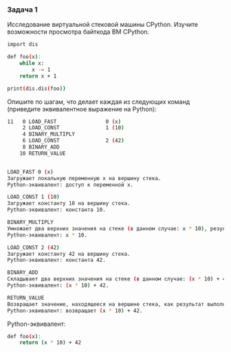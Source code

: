### Задача 1
Исследование виртуальной стековой машины CPython.
Изучите возможности просмотра байткода ВМ CPython.

```bash
import dis

def foo(x):
    while x:
        x -= 1
    return x + 1

print(dis.dis(foo))
```
Опишите по шагам, что делает каждая из следующих команд (приведите эквивалентное выражение на Python):

```bash
11   0 LOAD_FAST                0 (x)
     2 LOAD_CONST               1 (10)
     4 BINARY_MULTIPLY
     6 LOAD_CONST               2 (42)
     8 BINARY_ADD
    10 RETURN_VALUE
```

```bash

LOAD_FAST 0 (x)
Загружает локальную переменную x на вершину стека.
Python-эквивалент: доступ к переменной x.

LOAD_CONST 1 (10)
Загружает константу 10 на вершину стека.
Python-эквивалент: константа 10.

BINARY_MULTIPLY
Умножает два верхних значения на стеке (в данном случае: x * 10), результат кладет на вершину стека.
Python-эквивалент: x * 10.

LOAD_CONST 2 (42)
Загружает константу 42 на вершину стека.
Python-эквивалент: константа 42.

BINARY_ADD
Складывает два верхних значения на стеке (в данном случае: (x * 10) + 42), результат кладет на вершину стека.
Python-эквивалент: (x * 10) + 42.

RETURN_VALUE
Возвращает значение, находящееся на вершине стека, как результат выполнения функции.
Python-эквивалент: возвращает (x * 10) + 42.

```
Python-эквивалент:

```bash
def foo(x):
    return (x * 10) + 42
```

